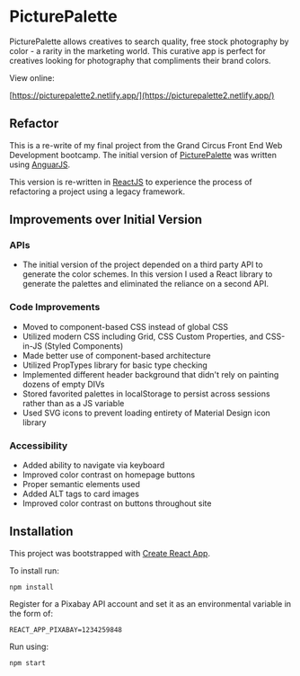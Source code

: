 # PicturePalette 

PicturePalette allows creatives to search quality, free stock photography by color - a rarity in the marketing world. This curative app is perfect for creatives looking for photography that compliments their brand colors.

View online:

[https://picturepalette2.netlify.app/](https://picturepalette2.netlify.app/)

## Refactor

This is a re-write of my final project from the Grand Circus Front End Web Development bootcamp. The initial version of [PicturePalette](https://github.com/bobmatyas/gc-final-project) was written using [AnguarJS](https://www.angularjs.org). 

This version is re-written in [ReactJS](https://www.reactjs.org) to experience the process of refactoring a project using a legacy framework.


## Improvements over Initial Version

### APIs

- The initial version of the project depended on a third party API to generate the color schemes. In this version I used a React library to generate the palettes and eliminated the reliance on a second API. 

### Code Improvements 

- Moved to component-based CSS instead of global CSS
- Utilized modern CSS including Grid, CSS Custom Properties, and CSS-in-JS (Styled Components)
- Made better use of component-based architecture
- Utilized PropTypes library for basic type checking
- Implemented different header background that didn't rely on painting dozens of empty DIVs
- Stored favorited palettes in localStorage to persist across sessions rather than as a JS variable
- Used SVG icons to prevent loading entirety of Material Design icon library

### Accessibility

- Added ability to navigate via keyboard
- Improved color contrast on homepage buttons
- Proper semantic elements used 
- Added ALT tags to card images
- Improved color contrast on buttons throughout site


## Installation

This project was bootstrapped with [Create React App](https://github.com/facebook/create-react-app).

To install run:

`npm install`

Register for a Pixabay API account and set it as an environmental variable in the form of:

`REACT_APP_PIXABAY=1234259848`

Run using:

`npm start`
